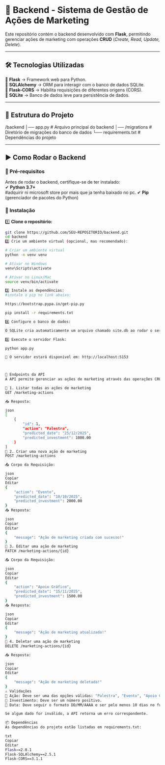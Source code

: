 # 🚀 Backend - Sistema de Gestão de Ações de Marketing  

Este repositório contém o backend desenvolvido com **Flask**, permitindo gerenciar ações de marketing com operações **CRUD** (*Create, Read, Update, Delete*).  

---

## 🛠 Tecnologias Utilizadas  
📌 **Flask** → Framework web para Python.  
📌 **SQLAlchemy** → ORM para interagir com o banco de dados SQLite.  
📌 **Flask-CORS** → Habilita requisições de diferentes origens (CORS).  
📌 **SQLite** → Banco de dados leve para persistência de dados.  

---

## 📂 Estrutura do Projeto  

/backend │── app.py # Arquivo principal do backend │── /migrations # Diretório de migrações do banco de dados └── requirements.txt # Dependências do projeto



---

## ▶️ Como Rodar o Backend  

### 🔹 Pré-requisitos  
Antes de rodar o backend, certifique-se de ter instalado:  
✔ **Python 3.7+**  
#adquirir ni microsoft store por mais que ja tenha baixado no pc.
✔ **Pip** (gerenciador de pacotes do Python)  

### 🔹 Instalação  

1️⃣ **Clone o repositório:**  
```bash
git clone https://github.com/SEU-REPOSITORIO/backend.git
cd backend
2️⃣ Crie um ambiente virtual (opcional, mas recomendado):

# Criar um ambiente virtual
python -m venv venv

# Ativar no Windows
venv\Scripts\activate  

# Ativar no Linux/Mac
source venv/bin/activate  

3️⃣ Instale as dependências:
#instale o pip no link abaixo:

https://bootstrap.pypa.io/get-pip.py

pip install -r requirements.txt

4️⃣ Configure o banco de dados:

O SQLite cria automaticamente um arquivo chamado site.db ao rodar o servidor pela primeira vez.

5️⃣ Execute o servidor Flask:

python app.py

🔹 O servidor estará disponível em: http://localhost:5153



📡 Endpoints da API
A API permite gerenciar as ações de marketing através das operações CRUD.

🔹 1. Listar todas as ações de marketing
GET /marketing-actions

📥 Resposta:

json
[
    {
        "id": 1,
        "action": "Palestra",
        "predicted_date": "25/12/2025",
        "predicted_investment": 1000.00
    }
]
🔹 2. Criar uma nova ação de marketing
POST /marketing-actions

📤 Corpo da Requisição:

json
Copiar
Editar
{
    "action": "Evento",
    "predicted_date": "10/10/2025",
    "predicted_investment": 2000.00
}
📥 Resposta:

json
Copiar
Editar
{
    "message": "Ação de marketing criada com sucesso!"
}
🔹 3. Editar uma ação de marketing
PATCH /marketing-actions/{id}

📤 Corpo da Requisição:

json
Copiar
Editar
{
    "action": "Apoio Gráfico",
    "predicted_date": "15/11/2025",
    "predicted_investment": 1500.00
}
📥 Resposta:

json
Copiar
Editar
{
    "message": "Ação de marketing atualizada!"
}
🔹 4. Deletar uma ação de marketing
DELETE /marketing-actions/{id}

📥 Resposta:

json
Copiar
Editar
{
    "message": "Ação de marketing deletada!"
}
⚠️ Validações
🔸 Ação: Deve ser uma das opções válidas: "Palestra", "Evento", "Apoio Gráfico".
🔸 Investimento: Deve ser um número positivo.
🔸 Data: Deve seguir o formato DD/MM/AAAA e ser pelo menos 10 dias no futuro.

Se algum dado for inválido, a API retorna um erro correspondente.

📦 Dependências
As dependências do projeto estão listadas em requirements.txt:

txt
Copiar
Editar
Flask==2.0.1
Flask-SQLAlchemy==2.5.1
Flask-CORS==3.1.1

